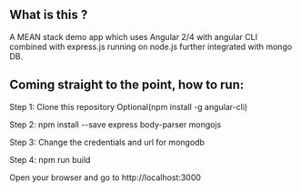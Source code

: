 ## What is this ?
A MEAN stack demo app which uses Angular 2/4 
with angular CLI 
combined with express.js running on node.js 
further integrated with mongo DB.


## Coming straight to the point, how to run: 

Step 1:
Clone this repository
Optional(npm install -g angular-cli)

Step 2:
npm install --save express body-parser mongojs

Step 3:
Change the credentials and url for mongodb

Step 4:
npm run build

Open your browser and go to 
http://localhost:3000
